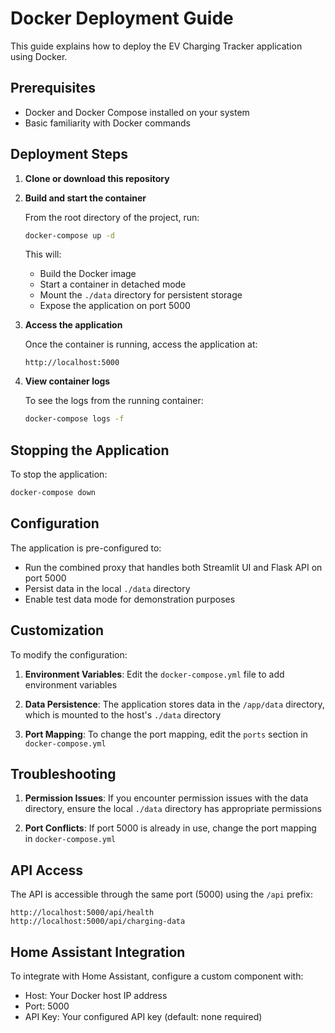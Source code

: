 # Docker Deployment Guide

This guide explains how to deploy the EV Charging Tracker application using Docker.

## Prerequisites

- Docker and Docker Compose installed on your system
- Basic familiarity with Docker commands

## Deployment Steps

1. **Clone or download this repository**

2. **Build and start the container**

   From the root directory of the project, run:

   ```bash
   docker-compose up -d
   ```

   This will:
   - Build the Docker image
   - Start a container in detached mode
   - Mount the `./data` directory for persistent storage
   - Expose the application on port 5000

3. **Access the application**

   Once the container is running, access the application at:
   
   ```
   http://localhost:5000
   ```

4. **View container logs**

   To see the logs from the running container:

   ```bash
   docker-compose logs -f
   ```

## Stopping the Application

To stop the application:

```bash
docker-compose down
```

## Configuration

The application is pre-configured to:

- Run the combined proxy that handles both Streamlit UI and Flask API on port 5000
- Persist data in the local `./data` directory
- Enable test data mode for demonstration purposes

## Customization

To modify the configuration:

1. **Environment Variables**: Edit the `docker-compose.yml` file to add environment variables

2. **Data Persistence**: The application stores data in the `/app/data` directory, which is mounted to the host's `./data` directory

3. **Port Mapping**: To change the port mapping, edit the `ports` section in `docker-compose.yml`

## Troubleshooting

1. **Permission Issues**: If you encounter permission issues with the data directory, ensure the local `./data` directory has appropriate permissions

2. **Port Conflicts**: If port 5000 is already in use, change the port mapping in `docker-compose.yml`

## API Access

The API is accessible through the same port (5000) using the `/api` prefix:

```
http://localhost:5000/api/health
http://localhost:5000/api/charging-data
```

## Home Assistant Integration

To integrate with Home Assistant, configure a custom component with:

- Host: Your Docker host IP address
- Port: 5000
- API Key: Your configured API key (default: none required)